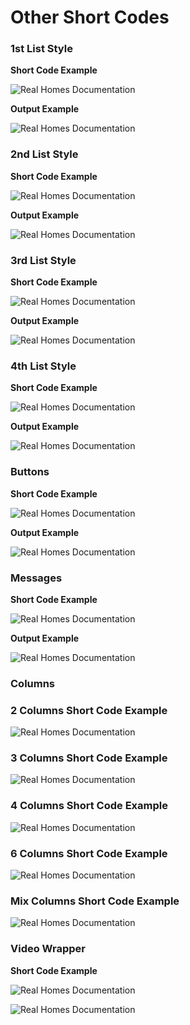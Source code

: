 # Other Short Codes

### **1st List Style**

**Short Code Example**

![Real Homes Documentation](images/other-features/disc_list.png)

**Output Example**

![Real Homes Documentation](images/other-features/disc_list_frontend.png)

### **2nd List Style**

**Short Code Example** 

![Real Homes Documentation](images/other-features/small_arrow_list.png)

**Output Example** 

![Real Homes Documentation](images/other-features/small_arrow_list_frontend.png)

### **3rd List Style**

**Short Code Example** 

![Real Homes Documentation](images/other-features/tick_list.png)

**Output Example** 

![Real Homes Documentation](images/other-features/tick_list_frontend.png)

### **4th List Style**

**Short Code Example** 

![Real Homes Documentation](images/other-features/arrow_list.png)

**Output Example** 

![Real Homes Documentation](images/other-features/arrow_list_frontend.png)

### **Buttons**

**Short Code Example** 

![Real Homes Documentation](images/other-features/buttons_sc.png)

**Output Example** 

![Real Homes Documentation](images/other-features/buttons_sc_frontend.png)

### **Messages**

**Short Code Example** 

![Real Homes Documentation](images/other-features/messages_sc.png)

**Output Example** 

![Real Homes Documentation](images/other-features/messages_sc_frontend.png)

### **Columns**

### **2 Columns Short Code Example**

![Real Homes Documentation](images/other-features/two_column_sc.png)

### **3 Columns Short Code Example**

![Real Homes Documentation](images/other-features/three_column_sc.png)

### **4 Columns Short Code Example**

![Real Homes Documentation](images/other-features/four_column_sc.png) 

### **6 Columns Short Code Example**

![Real Homes Documentation](images/other-features/six_column_sc.png)

### **Mix Columns Short Code Example**

![Real Homes Documentation](images/other-features/mix_column_sc.png)

### **Video Wrapper**
**Short Code Example** 

![Real Homes Documentation](images/other-features/video_wrapper_sc.png)

![Real Homes Documentation](images/other-features/video_wrapper_sc_example.png)
